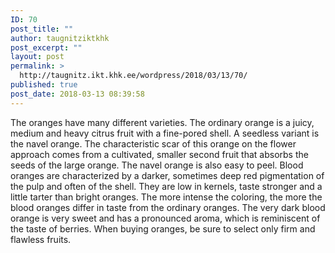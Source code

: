 ```yaml
---
ID: 70
post_title: ""
author: taugnitziktkhk
post_excerpt: ""
layout: post
permalink: >
  http://taugnitz.ikt.khk.ee/wordpress/2018/03/13/70/
published: true
post_date: 2018-03-13 08:39:58
---
```

The oranges have many different varieties. The ordinary orange is a juicy, medium and heavy citrus fruit with a fine-pored shell. A seedless variant is the navel orange. The characteristic scar of this orange on the flower approach comes from a cultivated, smaller second fruit that absorbs the seeds of the large orange. The navel orange is also easy to peel. Blood oranges are characterized by a darker, sometimes deep red pigmentation of the pulp and often of the shell. They are low in kernels, taste stronger and a little tarter than bright oranges. The more intense the coloring, the more the blood oranges differ in taste from the ordinary oranges. The very dark blood orange is very sweet and has a pronounced aroma, which is reminiscent of the taste of berries. When buying oranges, be sure to select only firm and flawless fruits.